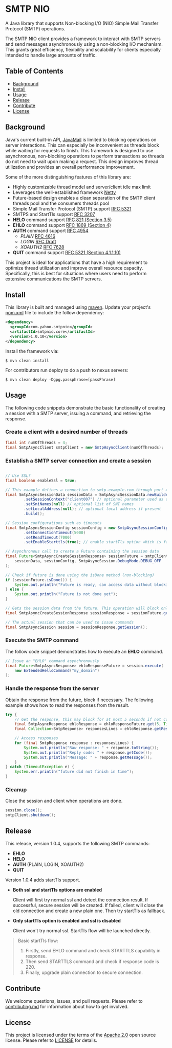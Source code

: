 # SMTP NIO

A Java library that supports Non-blocking I/O (NIO) Simple Mail Transfer Protocol (SMTP) operations.

The SMTP NIO client provides a framework to interact with SMTP servers and send messages asynchronously using a non-blocking I/O mechanism. This grants great efficiency, flexibility and scalability for clients especially intended to handle large amounts of traffic.


## Table of Contents

- [Background](#background)
- [Install](#install)
- [Usage](#usage)
- [Release](#release)
- [Contribute](#contribute)
- [License](#license)


## Background

Java's current built-in API, [JavaMail](https://www.oracle.com/technetwork/java/javamail/index.html) is limited to blocking operations on server interactions. This can especially be inconvenient as threads block while waiting for requests to finish. This framework is designed to use asynchronous, non-blocking operations to perform transactions so threads do not need to wait upon making a request. This design improves thread utilization and provides an overall performance improvement.


Some of the more distinguishing features of this library are:
- Highly customizable thread model and server/client idle max limit
- Leverages the well-established framework [Netty](https://netty.io/)
- Future-based design enables a clean separation of the SMTP client threads pool and the consumers threads pool
- Simple Mail Transfer Protocol (SMTP) support [RFC 5321](https://tools.ietf.org/html/rfc5321)
- SMTPS and StartTls support [RFC 3207](https://tools.ietf.org/html/rfc3207)
- **HELO** command support [RFC 821 (Section 3.5)](https://tools.ietf.org/html/rfc821#section-3.5)
- **EHLO** command support [RFC 1869 (Section 4)](https://tools.ietf.org/html/rfc1869#section-4)
- **AUTH** command support [RFC 4954](https://tools.ietf.org/html/rfc4954)
  - *PLAIN* [RFC 4616](https://tools.ietf.org/html/rfc4616)
  - *LOGIN* [RFC Draft](https://www.ietf.org/archive/id/draft-murchison-sasl-login-00.txt)
  - *XOAUTH2* [RFC 7628](https://tools.ietf.org/html/rfc7628)
- **QUIT** command support [RFC 5321 (Section 4.1.1.10)](https://tools.ietf.org/html/rfc5321#section-4.1.1.10)


This project is ideal for applications that have a high requirement to optimize thread utilization and improve overall resource capacity. Specifically, this is best for situations where users need to perform extensive communications the SMTP servers.
 
## Install

This library is built and managed using [maven](https://maven.apache.org/what-is-maven.html). Update your project's [pom.xml](https://maven.apache.org/guides/introduction/introduction-to-the-pom.html) file to include the follow dependency:
```xml
<dependency>
  <groupId>com.yahoo.smtpnio</groupId>
  <artifactId>smtpnio.core</artifactId>
  <version>1.0.10</version>
</dependency>
```

Install the framework via:
```shell script
$ mvn clean install
```

For contributors run deploy to do a push to nexus servers:

```shell script
$ mvn clean deploy -Dgpg.passphrase=[passPhrase]
```

## Usage

The following code snippets demonstrate the basic functionality of creating a session with a SMTP server, issuing a command, and retrieving the response.

### Create a client with a desired number of threads
```java
final int numOfThreads = 4;
final SmtpAsyncClient smtpClient = new SmtpAsyncClient(numOfThreads);
```
### Establish a SMTP server connection and create a session
```java

// Use SSL?
final boolean enableSsl = true;

// This example defines a connection to smtp.example.com through port 465 over SSL
final SmtpAsyncSessionData sessionData = SmtpAsyncSessionData.newBuilder("smtp.example.com", 465, enableSsl)
        .setSessionContext("client007") // optional parameter used as an ID for debugging purposes
        .setSniNames(null) // optional list of SNI names
        .setLocalAddress(null); // optional local address if present
        .build();

// Session configurations such as timeouts
final SmtpAsyncSessionConfig sessionConfig = new SmtpAsyncSessionConfig()
        .setConnectionTimeout(5000)
        .setReadTimeout(7000)
        .setEnableStarttls(true); // enable startTls option which is false by default

// Asynchronous call to create a Future containing the session data
final Future<SmtpAsyncCreateSessionResponse> sessionFuture = smtpClient.createSession(
    sessionData, sessionConfig, SmtpAsyncSession.DebugMode.DEBUG_OFF
);

// Check if future is done using the isDone method (non-blocking)
if (sessionFuture.isDone()) {
    System.out.println("Future is ready, can access data without blocking");
} else {
    System.out.println("Future is not done yet");
}

// Gets the session data from the future. This operation will block only if future is not yet complete
final SmtpAsyncCreateSessionResponse sessionResponse = sessionFuture.get();

// The actual session that can be used to issue commands
final SmtpAsyncSession session = sessionResponse.getSession();

```

### Execute the SMTP command
The follow code snippet demonstrates how to execute an **EHLO** command.

```java
// Issue an "EHLO" command asynchronously
final Future<SmtpAsyncResponse> ehloResponseFuture = session.execute(
    new ExtendedHelloCommand("my_domain")
);
```

### Handle the response from the server
Obtain the response from the future, block if necessary. The following example shows how to read the responses from the result.

```java
try {
    // Get the response, this may block for at most 5 seconds if not completed already
    final SmtpAsyncResponse ehloResponse = ehloResponseFuture.get(5, TimeUnit.SECONDS);
    final Collection<SmtpResponse> responsesLines = ehloResponse.getResponseLines();

    // Access responses
    for (final SmtpResponse response : responsesLines) {
        System.out.println("Raw response: " + response.toString());
        System.out.println("Reply code: " + response.getCode());
        System.out.println("Message: " + response.getMessage());
    }
} catch (TimeoutException e) {
    System.err.println("future did not finish in time");
}
```

### Cleanup

Close the session and client when operations are done.
```java
session.close();
smtpClient.shutdown();
```

## Release

This release, version 1.0.4, supports the following SMTP commands:
- **EHLO**
- **HELO**
- **AUTH** (PLAIN, LOGIN, XOAUTH2)
- **QUIT**

Version 1.0.4 adds startTls support.
- **Both ssl and startTls options are enabled**

     Client will first try normal ssl and detect the connection result. If successful, secure session will be created. If failed, client will close the old connection and create a new plain one. Then try startTls as fallback. 

- **Only startTls option is enabled and ssl is disabled**

     Client won't try normal ssl. StartTls flow will be launched directly.

> Basic startTls flow:
> 1. Firstly, send EHLO command and check STARTTLS capability in response.
> 2. Then send STARTTLS command and check if response code is 220.
> 3. Finally, upgrade plain connection to secure connection.



## Contribute

We welcome questions, issues, and pull requests. Please refer to [contributing.md](Contributing.md) for information about how to get involved. 

## License

This project is licensed under the terms of the [Apache 2.0](http://www.apache.org/licenses/LICENSE-2.0) open source license. Please refer to [LICENSE](LICENSE) for details.
